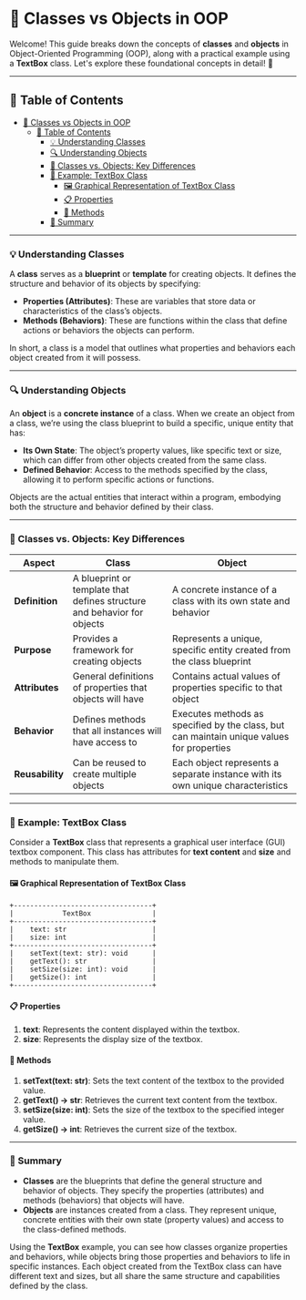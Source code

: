 # 📘 Classes vs Objects in OOP

Welcome! This guide breaks down the concepts of **classes** and **objects** in Object-Oriented Programming (OOP), along with a practical example using a **TextBox** class. Let's explore these foundational concepts in detail! 🚀

---

## 📑 Table of Contents

- [📘 Classes vs Objects in OOP](#-classes-vs-objects-in-oop)
  - [📑 Table of Contents](#-table-of-contents)
    - [💡 Understanding Classes](#-understanding-classes)
    - [🔍 Understanding Objects](#-understanding-objects)
    - [🔄 Classes vs. Objects: Key Differences](#-classes-vs-objects-key-differences)
    - [📝 Example: TextBox Class](#-example-textbox-class)
      - [🖼️ Graphical Representation of TextBox Class](#️-graphical-representation-of-textbox-class)
      - [📋 Properties](#-properties)
      - [📌 Methods](#-methods)
    - [📜 Summary](#-summary)

---

### 💡 Understanding Classes

A **class** serves as a **blueprint** or **template** for creating objects. It defines the structure and behavior of its objects by specifying:

- **Properties (Attributes)**: These are variables that store data or characteristics of the class’s objects.
- **Methods (Behaviors)**: These are functions within the class that define actions or behaviors the objects can perform.

In short, a class is a model that outlines what properties and behaviors each object created from it will possess.

---

### 🔍 Understanding Objects

An **object** is a **concrete instance** of a class. When we create an object from a class, we’re using the class blueprint to build a specific, unique entity that has:

- **Its Own State**: The object’s property values, like specific text or size, which can differ from other objects created from the same class.
- **Defined Behavior**: Access to the methods specified by the class, allowing it to perform specific actions or functions.

Objects are the actual entities that interact within a program, embodying both the structure and behavior defined by their class.

---

### 🔄 Classes vs. Objects: Key Differences

| Aspect               | Class                                                                                       | Object                                                                                          |
|----------------------|---------------------------------------------------------------------------------------------|-------------------------------------------------------------------------------------------------|
| **Definition**       | A blueprint or template that defines structure and behavior for objects                     | A concrete instance of a class with its own state and behavior                                  |
| **Purpose**          | Provides a framework for creating objects                                                   | Represents a unique, specific entity created from the class blueprint                           |
| **Attributes**       | General definitions of properties that objects will have                                    | Contains actual values of properties specific to that object                                    |
| **Behavior**         | Defines methods that all instances will have access to                                      | Executes methods as specified by the class, but can maintain unique values for properties       |
| **Reusability**      | Can be reused to create multiple objects                                                    | Each object represents a separate instance with its own unique characteristics                  |

---

### 📝 Example: TextBox Class

Consider a **TextBox** class that represents a graphical user interface (GUI) textbox component. This class has attributes for **text content** and **size** and methods to manipulate them.

#### 🖼️ Graphical Representation of TextBox Class

```
+----------------------------------+
|            TextBox               |
+----------------------------------+
|    text: str                     | 
|    size: int                     |
+----------------------------------+
|    setText(text: str): void      |
|    getText(): str                |
|    setSize(size: int): void      |
|    getSize(): int                |
+----------------------------------+
```

#### 📋 Properties

1. **text**: Represents the content displayed within the textbox.
2. **size**: Represents the display size of the textbox.

#### 📌 Methods

1. **setText(text: str)**: Sets the text content of the textbox to the provided value.
2. **getText() -> str**: Retrieves the current text content from the textbox.
3. **setSize(size: int)**: Sets the size of the textbox to the specified integer value.
4. **getSize() -> int**: Retrieves the current size of the textbox.

---

### 📜 Summary

- **Classes** are the blueprints that define the general structure and behavior of objects. They specify the properties (attributes) and methods (behaviors) that objects will have.
- **Objects** are instances created from a class. They represent unique, concrete entities with their own state (property values) and access to the class-defined methods.

Using the **TextBox** example, you can see how classes organize properties and behaviors, while objects bring those properties and behaviors to life in specific instances. Each object created from the TextBox class can have different text and sizes, but all share the same structure and capabilities defined by the class.
